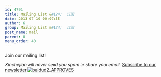 ```yaml
---
id: 4791
title: Mailing List &#124;  订阅
date: 2013-07-10 00:07:55
author: 6
group: Mailing List &#124;  订阅
post_name: mail
parent: 0
menu_order: 40
---
```


Join our mailing list!

_Xinchejian will never send you spam or share your email._ [Subscribe to our newsletter](http://eepurl.com/oiiqn) [![baidud2_APPROVES](http://xinchejian.com/wp-content/uploads/2013/07/baidud2_APPROVES-263x400.png)](http://139.162.84.35/wp-content/uploads/2013/07/baidud2_APPROVES.png)